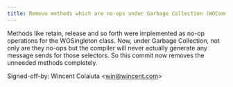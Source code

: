 ```yaml
---
title: Remove methods which are no-ops under Garbage Collection (WOCommon, ca1fae3)
---
```


Methods like retain, release and so forth were implemented as no-op operations for the WOSingleton class. Now, under Garbage Collection, not only are they no-ops but the compiler will never actually generate any message sends for those selectors. So this commit now removes the unneeded methods completely.

Signed-off-by: Wincent Colaiuta &lt;win@wincent.com&gt;
